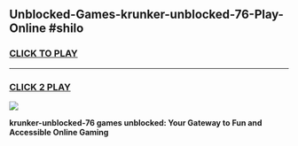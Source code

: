 
## Unblocked-Games-krunker-unblocked-76-Play-Online #shilo
<h3>
<a href="https://news.freeplayer.one?title=krunker-unblocked-76&ref=3">CLICK TO PLAY</a></h3>
<hr>

<h3>
<a href="https://news.freeplayer.one?title=krunker-unblocked-76&ref=3">CLICK 2 PLAY</a>
  
</h3>

<a href="https://news.freeplayer.one?title=krunker-unblocked-76&ref=3"><img src="https://clearcache.store/games.png"></a>


**krunker-unblocked-76 games unblocked: Your Gateway to Fun and Accessible Online Gaming**
